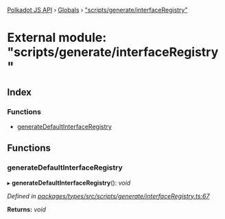 [Polkadot JS API](../README.md) › [Globals](../globals.md) › ["scripts/generate/interfaceRegistry"](_scripts_generate_interfaceregistry_.md)

# External module: "scripts/generate/interfaceRegistry"

## Index

### Functions

* [generateDefaultInterfaceRegistry](_scripts_generate_interfaceregistry_.md#generatedefaultinterfaceregistry)

## Functions

###  generateDefaultInterfaceRegistry

▸ **generateDefaultInterfaceRegistry**(): *void*

*Defined in [packages/types/src/scripts/generate/interfaceRegistry.ts:67](https://github.com/polkadot-js/api/blob/5df22835f6/packages/types/src/scripts/generate/interfaceRegistry.ts#L67)*

**Returns:** *void*
